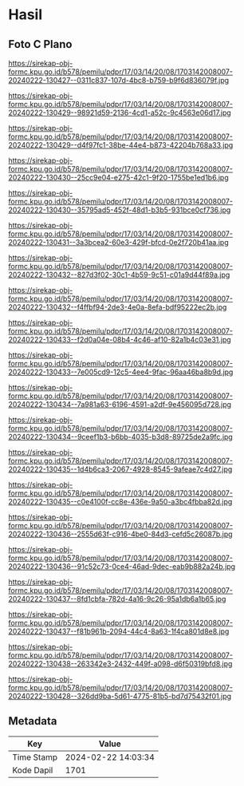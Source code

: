 # Hasil

## Foto C Plano

https://sirekap-obj-formc.kpu.go.id/b578/pemilu/pdpr/17/03/14/20/08/1703142008007-20240222-130427--0311c837-107d-4bc8-b759-b9f6d836079f.jpg

https://sirekap-obj-formc.kpu.go.id/b578/pemilu/pdpr/17/03/14/20/08/1703142008007-20240222-130429--98921d59-2136-4cd1-a52c-9c4563e06d17.jpg

https://sirekap-obj-formc.kpu.go.id/b578/pemilu/pdpr/17/03/14/20/08/1703142008007-20240222-130429--d4f97fc1-38be-44e4-b873-42204b768a33.jpg

https://sirekap-obj-formc.kpu.go.id/b578/pemilu/pdpr/17/03/14/20/08/1703142008007-20240222-130430--25cc9e04-e275-42c1-9f20-1755be1ed1b6.jpg

https://sirekap-obj-formc.kpu.go.id/b578/pemilu/pdpr/17/03/14/20/08/1703142008007-20240222-130430--35795ad5-452f-48d1-b3b5-931bce0cf736.jpg

https://sirekap-obj-formc.kpu.go.id/b578/pemilu/pdpr/17/03/14/20/08/1703142008007-20240222-130431--3a3bcea2-60e3-429f-bfcd-0e2f720b41aa.jpg

https://sirekap-obj-formc.kpu.go.id/b578/pemilu/pdpr/17/03/14/20/08/1703142008007-20240222-130432--827d3f02-30c1-4b59-9c51-c01a9d44f89a.jpg

https://sirekap-obj-formc.kpu.go.id/b578/pemilu/pdpr/17/03/14/20/08/1703142008007-20240222-130432--f4ffbf94-2de3-4e0a-8efa-bdf95222ec2b.jpg

https://sirekap-obj-formc.kpu.go.id/b578/pemilu/pdpr/17/03/14/20/08/1703142008007-20240222-130433--f2d0a04e-08b4-4c46-af10-82a1b4c03e31.jpg

https://sirekap-obj-formc.kpu.go.id/b578/pemilu/pdpr/17/03/14/20/08/1703142008007-20240222-130433--7e005cd9-12c5-4ee4-9fac-96aa46ba8b9d.jpg

https://sirekap-obj-formc.kpu.go.id/b578/pemilu/pdpr/17/03/14/20/08/1703142008007-20240222-130434--7a981a63-6196-4591-a2df-9e456095d728.jpg

https://sirekap-obj-formc.kpu.go.id/b578/pemilu/pdpr/17/03/14/20/08/1703142008007-20240222-130434--9ceef1b3-b6bb-4035-b3d8-89725de2a9fc.jpg

https://sirekap-obj-formc.kpu.go.id/b578/pemilu/pdpr/17/03/14/20/08/1703142008007-20240222-130435--1d4b6ca3-2067-4928-8545-9afeae7c4d27.jpg

https://sirekap-obj-formc.kpu.go.id/b578/pemilu/pdpr/17/03/14/20/08/1703142008007-20240222-130435--c0e4100f-cc8e-436e-9a50-a3bc4fbba82d.jpg

https://sirekap-obj-formc.kpu.go.id/b578/pemilu/pdpr/17/03/14/20/08/1703142008007-20240222-130436--2555d63f-c916-4be0-84d3-cefd5c26087b.jpg

https://sirekap-obj-formc.kpu.go.id/b578/pemilu/pdpr/17/03/14/20/08/1703142008007-20240222-130436--91c52c73-0ce4-46ad-9dec-eab9b882a24b.jpg

https://sirekap-obj-formc.kpu.go.id/b578/pemilu/pdpr/17/03/14/20/08/1703142008007-20240222-130437--8fd1cbfa-782d-4a16-9c26-95a1db6a1b65.jpg

https://sirekap-obj-formc.kpu.go.id/b578/pemilu/pdpr/17/03/14/20/08/1703142008007-20240222-130437--f81b961b-2094-44c4-8a63-1f4ca801d8e8.jpg

https://sirekap-obj-formc.kpu.go.id/b578/pemilu/pdpr/17/03/14/20/08/1703142008007-20240222-130438--263342e3-2432-449f-a098-d6f50319bfd8.jpg

https://sirekap-obj-formc.kpu.go.id/b578/pemilu/pdpr/17/03/14/20/08/1703142008007-20240222-130428--326dd9ba-5d61-4775-81b5-bd7d75432f01.jpg


## Metadata

| Key        | Value               |
| ---------- | ------------------- |
| Time Stamp | 2024-02-22 14:03:34 |
| Kode Dapil | 1701                |



